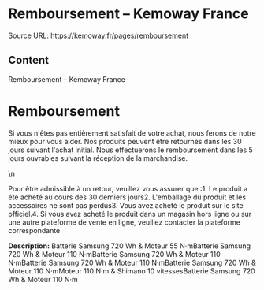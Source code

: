 # Remboursement – Kemoway France

Source URL: https://kemoway.fr/pages/remboursement

## Content

Remboursement – Kemoway France

# Remboursement

Si vous n'êtes pas entièrement satisfait de votre achat, nous ferons de notre mieux pour vous aider. Nos produits peuvent être retournés dans les 30 jours suivant l'achat initial. Nous effectuerons le remboursement dans les 5 jours ouvrables suivant la réception de la marchandise.

\n

Pour être admissible à un retour, veuillez vous assurer que :1. Le produit a été acheté au cours des 30 derniers jours2. L'emballage du produit et les accessoires ne sont pas perdus3. Vous avez acheté le produit sur le site officiel.4. Si vous avez acheté le produit dans un magasin hors ligne ou sur une autre plateforme de vente en ligne, veuillez contacter la plateforme correspondante


**Description:**
Batterie Samsung 720 Wh & Moteur 55 N·mBatterie Samsung 720 Wh & Moteur 110 N·mBatterie Samsung 720 Wh & Moteur 110 N·mBatterie Samsung 720 Wh & Moteur 110 N·mBatterie Samsung 720 Wh & Moteur 110 N·mMoteur 110 N·m & Shimano 10 vitessesBatterie Samsung 720 Wh & Moteur 110 N·m
